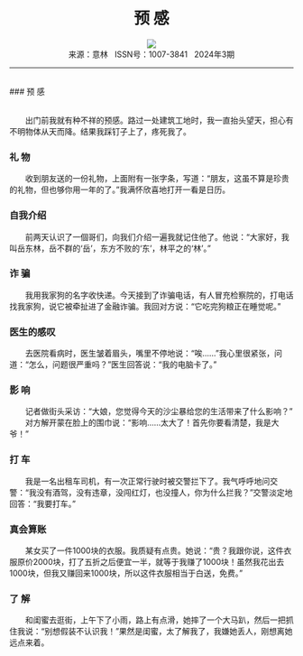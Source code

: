 # <center>预 感</center>

<div align=center><img src="https://raw.githubusercontent.com/leaguecn/magazines/main/img_authors/%d7%f7%d5%df%a3%ba.jpg"></div>

<center>来源：意林   ISSN号：1007-3841   2024年3期</center>

* * *

<br>### 预 感

  
<br>　　出门前我就有种不祥的预感。路过一处建筑工地时，我一直抬头望天，担心有不明物体从天而降。结果我踩钉子上了，疼死我了。

### 礼 物

  
　　收到朋友送的一份礼物，上面附有一张字条，写道：“朋友，这虽不算是珍贵的礼物，但也够你用一年的了。”我满怀欣喜地打开一看是日历。

### 自我介绍

  
　　前两天认识了一個哥们，向我们介绍一遍我就记住他了。他说：“大家好，我叫岳东林，岳不群的‘岳’，东方不败的‘东’，林平之的‘林’。”

### 诈 骗

  
　　我用我家狗的名字收快递。今天接到了诈骗电话，有人冒充检察院的，打电话找我家狗，说它被牵扯进了金融诈骗。我回对方说：“它吃完狗粮正在睡觉呢。”

### 医生的感叹

  
　　去医院看病时，医生皱着眉头，嘴里不停地说：“唉……”我心里很紧张，问道：“怎么，问题很严重吗？”医生回答说：“我的电脑卡了。”

### 影 响

  
　　记者做街头采访：“大娘，您觉得今天的沙尘暴给您的生活带来了什么影响？”  
　　对方解开蒙在脸上的围巾说：“影响……太大了！首先你要看清楚，我是大爷！”

### 打 车

  
　　我是一名出租车司机，有一次正常行驶时被交警拦下了。我气呼呼地问交警：“我没有酒驾，没有违章，没闯红灯，也没撞人，你为什么拦我？”交警淡定地回答：“我要打车。”

### 真会算账

  
　　某女买了一件1000块的衣服。我质疑有点贵。她说：“贵？我跟你说，这件衣服原价2000块，打了五折之后便宜一半，就等于我赚了1000块！虽然我花出去1000块，但我又赚回来1000块，所以这件衣服相当于白送，免费。”

### 了 解

  
　　和闺蜜去逛街，上午下了小雨，路上有点滑，她摔了一个大马趴，然后一把抓住我说：“别想假装不认识我！”果然是闺蜜，太了解我了，我嫌她丢人，刚想离她远点来着。
